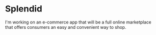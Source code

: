 # Splendid
I'm working on an e-commerce app that will be a full online marketplace that offers consumers an easy and convenient way to shop.
